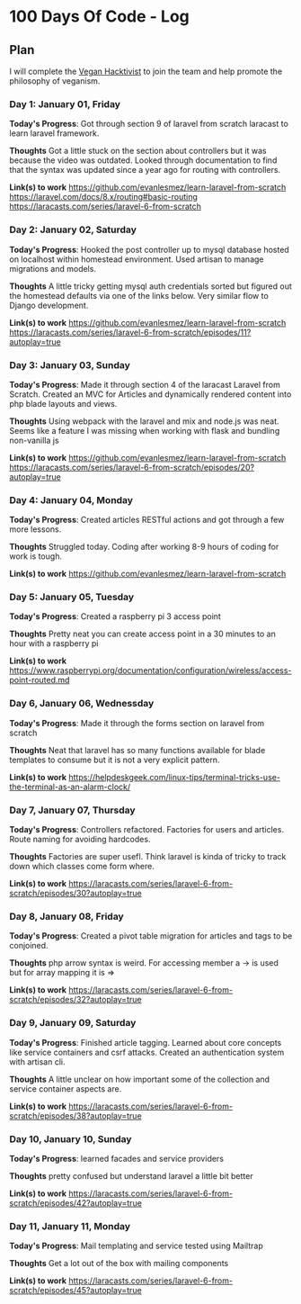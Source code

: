 # 100 Days Of Code - Log

<!--  EXAMPLE
### Day 0: February 30, 2016 (Example 2)
##### (delete me or comment me out)

**Today's Progress**: Fixed CSS, worked on canvas functionality for the app.

**Thoughts**: I really struggled with CSS, but, overall, I feel like I am slowly getting better at it. Canvas is still new for me, but I managed to figure out some basic functionality.

**Link(s) to work**: [Calculator App](http://www.example.com) -->

## Plan

I will complete the [Vegan Hacktivist](https://gist.github.com/GRardB/7e2990bbea8c2e50e2b501b712d8c169) to join the team and help promote the philosophy of veganism.

### Day 1: January 01, Friday

**Today's Progress**: Got through section 9 of laravel from scratch laracast to learn laravel framework. 

**Thoughts** Got a little stuck on the section about controllers but it was because the video was outdated. Looked through documentation to find that the syntax was updated since a year ago for routing with controllers. 

**Link(s) to work**
https://github.com/evanlesmez/learn-laravel-from-scratch
https://laravel.com/docs/8.x/routing#basic-routing
https://laracasts.com/series/laravel-6-from-scratch

### Day 2: January 02, Saturday 

**Today's Progress**: Hooked the post controller up to mysql database hosted on localhost within homestead environment. Used artisan to manage migrations and models. 

**Thoughts** A little tricky getting mysql auth credentials sorted but figured out the homestead defaults via one of the links below. Very similar flow to Django development. 

**Link(s) to work**
https://github.com/evanlesmez/learn-laravel-from-scratch
https://laracasts.com/series/laravel-6-from-scratch/episodes/11?autoplay=true

### Day 3: January 03, Sunday 

**Today's Progress**: Made it through section 4 of the laracast Laravel from Scratch. Created an MVC for Articles and dynamically rendered content into php blade layouts and views.

**Thoughts** Using webpack with the laravel and mix and node.js was neat. Seems like a feature I was missing when working with flask and bundling non-vanilla js

**Link(s) to work**
https://github.com/evanlesmez/learn-laravel-from-scratch
https://laracasts.com/series/laravel-6-from-scratch/episodes/20?autoplay=true

### Day 4: January 04, Monday 

**Today's Progress**: Created articles RESTful actions and got through a few more lessons. 

**Thoughts** Struggled today. Coding after working 8-9 hours of coding for work is tough. 

**Link(s) to work**
https://github.com/evanlesmez/learn-laravel-from-scratch

### Day 5: January 05, Tuesday 

**Today's Progress**: Created a raspberry pi 3 access point

**Thoughts** Pretty neat you can create access point in a 30 minutes to an hour with a raspberry pi 

**Link(s) to work**
https://www.raspberrypi.org/documentation/configuration/wireless/access-point-routed.md

### Day 6, January 06, Wednessday

**Today's Progress**: Made it through the forms section on laravel from scratch

**Thoughts** Neat that laravel has so many functions available for blade templates to consume but it is not a very explicit pattern.

**Link(s) to work**
https://helpdeskgeek.com/linux-tips/terminal-tricks-use-the-terminal-as-an-alarm-clock/

### Day 7, January 07, Thursday 

**Today's Progress**: Controllers refactored. Factories for users and articles. Route naming for avoiding hardcodes. 

**Thoughts** Factories are super usefl. Think laravel is kinda of tricky to track down which classes come form where. 

**Link(s) to work**
https://laracasts.com/series/laravel-6-from-scratch/episodes/30?autoplay=true

### Day 8, January 08, Friday 

**Today's Progress**: Created a pivot table migration for articles and tags to be conjoined. 

**Thoughts** php arrow syntax is weird. For accessing member a -> is used but for array mapping it is => 

**Link(s) to work**
https://laracasts.com/series/laravel-6-from-scratch/episodes/32?autoplay=true

### Day 9, January 09, Saturday 

**Today's Progress**: Finished article tagging. Learned about core concepts like service containers and csrf attacks. Created an authentication system with artisan cli. 

**Thoughts** A little unclear on how important some of the collection and service container aspects are.  

**Link(s) to work**
https://laracasts.com/series/laravel-6-from-scratch/episodes/38?autoplay=true

### Day 10, January 10, Sunday 

**Today's Progress**: learned facades and service providers

**Thoughts** pretty confused but understand laravel a little bit better

**Link(s) to work**
https://laracasts.com/series/laravel-6-from-scratch/episodes/42?autoplay=true

### Day 11, January 11, Monday 

**Today's Progress**: Mail templating and service tested using Mailtrap

**Thoughts** Get a lot out of the box with mailing components

**Link(s) to work**
https://laracasts.com/series/laravel-6-from-scratch/episodes/45?autoplay=true
